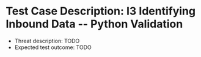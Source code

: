 # Test Case Description: I3 Identifying Inbound Data -- Python Validation
- Threat description: TODO   
- Expected test outcome: TODO